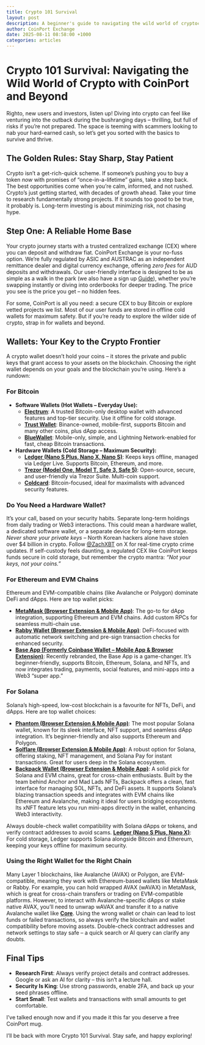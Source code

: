 ```yaml
---
title: Crypto 101 Survival
layout: post
description: A beginner's guide to navigating the wild world of cryptocurrency with CoinPort Exchange, covering wallets, security, and blockchain compatibility
author: CoinPort Exchange
date: 2025-08-11 08:58:00 +1000
categories: articles
---
```


# Crypto 101 Survival: Navigating the Wild World of Crypto with CoinPort and Beyond

Righto, new users and investors, listen up! Diving into crypto can feel like venturing into the outback during the bushranging days – thrilling, but full of risks if you’re not prepared. The space is teeming with scammers looking to nab your hard-earned cash, so let’s get you sorted with the basics to survive and thrive.

## The Golden Rules: Stay Sharp, Stay Patient

Crypto isn’t a get-rich-quick scheme. If someone’s pushing you to buy a token *now* with promises of “once-in-a-lifetime” gains, take a step back. The best opportunities come when you’re calm, informed, and not rushed. Crypto’s just getting started, with decades of growth ahead. Take your time to research fundamentally strong projects. If it sounds too good to be true, it probably is. Long-term investing is about minimizing risk, not chasing hype.

## Step One: A Reliable Home Base

Your crypto journey starts with a trusted centralized exchange (CEX) where you can deposit and withdraw fiat. CoinPort Exchange is your no-fuss option. We’re fully regulated by ASIC and AUSTRAC as an independent remittance dealer and digital currency exchange, offering *zero fees* for AUD deposits and withdrawals. Our user-friendly interface is designed to be as simple as a walk in the park (we also have a sign up [Guide](https://www.youtube.com/watch?v=LVCJ8wgCROY)), whether you’re swapping instantly or diving into orderbooks for deeper trading. The price you see is the price you get – no hidden fees.

For some, CoinPort is all you need: a secure CEX to buy Bitcoin or explore vetted projects we list. Most of our user funds are stored in offline cold wallets for maximum safety. But if you’re ready to explore the wilder side of crypto, strap in for wallets and beyond.

## Wallets: Your Key to the Crypto Frontier

A crypto wallet doesn’t hold your coins – it stores the private and public keys that grant access to your assets on the blockchain. Choosing the right wallet depends on your goals and the blockchain you’re using. Here’s a rundown:

### For Bitcoin

- **Software Wallets (Hot Wallets – Everyday Use):**
  - [**Electrum**](https://electrum.org/): A trusted Bitcoin-only desktop wallet with advanced features and top-tier security. Use it offline for cold storage.
  - [**Trust Wallet**](https://trustwallet.com/): Binance-owned, mobile-first, supports Bitcoin and many other coins, plus dApp access.
  - [**BlueWallet**](https://bluewallet.io/): Mobile-only, simple, and Lightning Network-enabled for fast, cheap Bitcoin transactions.
- **Hardware Wallets (Cold Storage – Maximum Security):**
  - [**Ledger (Nano S Plus, Nano X, Nano S)**](https://www.ledger.com/): Keeps keys offline, managed via Ledger Live. Supports Bitcoin, Ethereum, and more.
  - [**Trezor (Model One, Model T, Safe 3, Safe 5)**](https://trezor.io/): Open-source, secure, and user-friendly via Trezor Suite. Multi-coin support.
  - [**Coldcard**](https://coldcard.com/): Bitcoin-focused, ideal for maximalists with advanced security features.

### Do You Need a Hardware Wallet?

It’s your call, based on your security habits. Separate long-term holdings from daily trading or Web3 interactions. This could mean a hardware wallet, a dedicated software wallet, or a separate device for long-term storage. *Never share your private keys* – North Korean hackers alone have stolen over $4 billion in crypto. Follow [@ZachXBT](https://x.com/zachxbt) on X for real-time crypto crime updates. If self-custody feels daunting, a regulated CEX like CoinPort keeps funds secure in cold storage, but remember the crypto mantra: *“Not your keys, not your coins.”*

### For Ethereum and EVM Chains

Ethereum and EVM-compatible chains (like Avalanche or Polygon) dominate DeFi and dApps. Here are top wallet picks:

- [**MetaMask (Browser Extension & Mobile App)**](https://metamask.io/): The go-to for dApp integration, supporting Ethereum and EVM chains. Add custom RPCs for seamless multi-chain use.
- [**Rabby Wallet (Browser Extension & Mobile App)**](https://rabby.io/): DeFi-focused with automatic network switching and pre-sign transaction checks for enhanced security.
- [**Base App (Formerly Coinbase Wallet – Mobile App & Browser Extension)**](https://www.base.org/): Recently rebranded, the Base App is a game-changer. It’s beginner-friendly, supports Bitcoin, Ethereum, Solana, and NFTs, and now integrates trading, payments, social features, and mini-apps into a Web3 “super app.”


### For Solana

Solana’s high-speed, low-cost blockchain is a favourite for NFTs, DeFi, and dApps. Here are top wallet choices:

- [**Phantom (Browser Extension & Mobile App)**](https://phantom.app/): The most popular Solana wallet, known for its sleek interface, NFT support, and seamless dApp integration. It’s beginner-friendly and also supports Ethereum and Polygon.
- [**Solflare (Browser Extension & Mobile App)**](https://solflare.com/): A robust option for Solana, offering staking, NFT management, and Solana Pay for instant transactions. Great for users deep in the Solana ecosystem.
- [**Backpack Wallet (Browser Extension & Mobile App)**](https://backpack.app/): A solid pick for Solana and EVM chains, great for cross-chain enthusiasts. Built by the team behind Anchor and Mad Lads NFTs, Backpack offers a clean, fast interface for managing SOL, NFTs, and DeFi assets. It supports Solana’s blazing transaction speeds and integrates with EVM chains like Ethereum and Avalanche, making it ideal for users bridging ecosystems. Its xNFT feature lets you run mini-apps directly in the wallet, enhancing Web3 interactivity.

Always double-check wallet compatibility with Solana dApps or tokens, and verify contract addresses to avoid scams.
 [**Ledger (Nano S Plus, Nano X)**](https://www.ledger.com/): For cold storage, Ledger supports Solana alongside Bitcoin and Ethereum, keeping your keys offline for maximum security.

### Using the Right Wallet for the Right Chain

Many Layer 1 blockchains, like Avalanche (AVAX) or Polygon, are EVM-compatible, meaning they work with Ethereum-based wallets like MetaMask or Rabby. For example, you can hold wrapped AVAX (wAVAX) in MetaMask, which is great for cross-chain transfers or trading on EVM-compatible platforms. However, to interact with Avalanche-specific dApps or stake native AVAX, you’ll need to unwrap wAVAX and transfer it to a native Avalanche wallet like [**Core**](https://core.app/). Using the wrong wallet or chain can lead to lost funds or failed transactions, so always verify the blockchain and wallet compatibility before moving assets. Double-check contract addresses and network settings to stay safe – a quick search or AI query can clarify any doubts.

## Final Tips

- **Research First**: Always verify project details and contract addresses. Google or ask an AI for clarity – this isn’t a lecture hall.
- **Security Is King**: Use strong passwords, enable 2FA, and back up your seed phrases offline.
- **Start Small**: Test wallets and transactions with small amounts to get comfortable.

I’ve talked enough now and if you made it this far you deserve a free CoinPort mug.

I’ll be back with more Crypto 101 Survival. Stay safe, and happy exploring!
